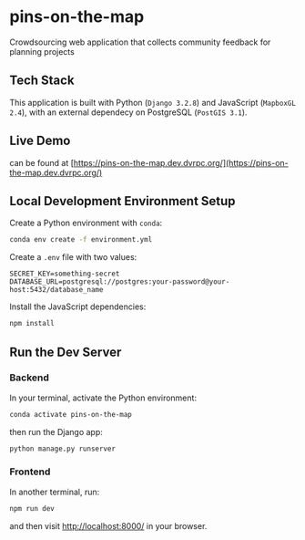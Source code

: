 # pins-on-the-map

Crowdsourcing web application that collects community feedback for planning projects

## Tech Stack

This application is built with Python (`Django 3.2.8`) and JavaScript (`MapboxGL 2.4`), with an external dependecy on PostgreSQL (`PostGIS 3.1`).

## Live Demo

can be found at [https://pins-on-the-map.dev.dvrpc.org/](https://pins-on-the-map.dev.dvrpc.org/)

## Local Development Environment Setup

Create a Python environment with `conda`:

```bash
conda env create -f environment.yml
```

Create a `.env` file with two values:

```
SECRET_KEY=something-secret
DATABASE_URL=postgresql://postgres:your-password@your-host:5432/database_name
```

Install the JavaScript dependencies:

```bash
npm install
```

## Run the Dev Server

### Backend

In your terminal, activate the Python environment:

```bash
conda activate pins-on-the-map
```

then run the Django app:

```bash
python manage.py runserver
```

### Frontend

In another terminal, run:

```bash
npm run dev
```

and then visit [http://localhost:8000/](http://localhost:8000/) in your browser.
